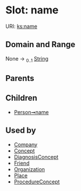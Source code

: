 
# Slot: name




URI: [ks:name](https://w3id.org/linkml/tests/kitchen_sink/name)


## Domain and Range

None &#8594;  <sub>0..1</sub> [String](String.md)

## Parents


## Children

 *  [Person➞name](Person_name.md)

## Used by

 * [Company](Company.md)
 * [Concept](Concept.md)
 * [DiagnosisConcept](DiagnosisConcept.md)
 * [Friend](Friend.md)
 * [Organization](Organization.md)
 * [Place](Place.md)
 * [ProcedureConcept](ProcedureConcept.md)
